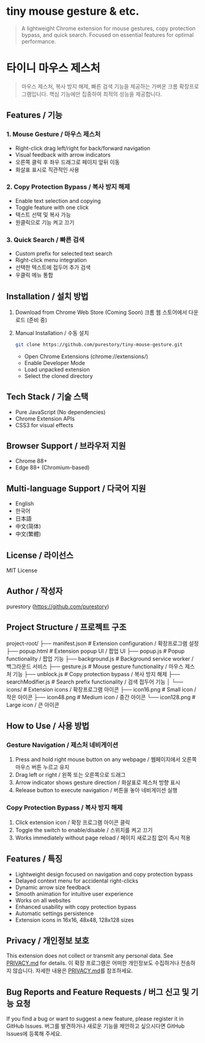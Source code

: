 # tiny mouse gesture & etc.
> A lightweight Chrome extension for mouse gestures, copy protection bypass, and quick search. Focused on essential features for optimal performance.

# 타이니 마우스 제스처
> 마우스 제스처, 복사 방지 해제, 빠른 검색 기능을 제공하는 가벼운 크롬 확장프로그램입니다. 핵심 기능에만 집중하여 최적의 성능을 제공합니다.

## Features / 기능

### 1. Mouse Gesture / 마우스 제스처
- Right-click drag left/right for back/forward navigation
- Visual feedback with arrow indicators
- 오른쪽 클릭 후 좌우 드래그로 페이지 앞뒤 이동
- 화살표 표시로 직관적인 사용

### 2. Copy Protection Bypass / 복사 방지 해제
- Enable text selection and copying
- Toggle feature with one click
- 텍스트 선택 및 복사 가능
- 원클릭으로 기능 켜고 끄기

### 3. Quick Search / 빠른 검색
- Custom prefix for selected text search
- Right-click menu integration
- 선택한 텍스트에 접두어 추가 검색
- 우클릭 메뉴 통합

## Installation / 설치 방법

1. Download from Chrome Web Store (Coming Soon)
   크롬 웹 스토어에서 다운로드 (준비 중)

2. Manual Installation / 수동 설치
   ```bash
   git clone https://github.com/purestory/tiny-mouse-gesture.git
   ```
   - Open Chrome Extensions (chrome://extensions/)
   - Enable Developer Mode
   - Load unpacked extension
   - Select the cloned directory

## Tech Stack / 기술 스택
- Pure JavaScript (No dependencies)
- Chrome Extension APIs
- CSS3 for visual effects

## Browser Support / 브라우저 지원
- Chrome 88+
- Edge 88+ (Chromium-based)

## Multi-language Support / 다국어 지원
- English
- 한국어
- 日本語
- 中文(简体)
- 中文(繁體)

## License / 라이선스
MIT License

## Author / 작성자
purestory (https://github.com/purestory)

## Project Structure / 프로젝트 구조

project-root/
├── manifest.json # Extension configuration / 확장프로그램 설정
├── popup.html # Extension popup UI / 팝업 UI
├── popup.js # Popup functionality / 팝업 기능
├── background.js # Background service worker / 백그라운드 서비스
├── gesture.js # Mouse gesture functionality / 마우스 제스처 기능
├── unblock.js # Copy protection bypass / 복사 방지 해제
├── searchModifier.js # Search prefix functionality / 검색 접두어 기능
│
└── icons/ # Extension icons / 확장프로그램 아이콘
├── icon16.png # Small icon / 작은 아이콘
├── icon48.png # Medium icon / 중간 아이콘
└── icon128.png # Large icon / 큰 아이콘

## How to Use / 사용 방법

### Gesture Navigation / 제스처 네비게이션
1. Press and hold right mouse button on any webpage / 웹페이지에서 오른쪽 마우스 버튼 누르고 유지
2. Drag left or right / 왼쪽 또는 오른쪽으로 드래그
3. Arrow indicator shows gesture direction / 화살표로 제스처 방향 표시
4. Release button to execute navigation / 버튼을 놓아 네비게이션 실행

### Copy Protection Bypass / 복사 방지 해제
1. Click extension icon / 확장 프로그램 아이콘 클릭
2. Toggle the switch to enable/disable / 스위치를 켜고 끄기
3. Works immediately without page reload / 페이지 새로고침 없이 즉시 적용

## Features / 특징

- Lightweight design focused on navigation and copy protection bypass
- Delayed context menu for accidental right-clicks
- Dynamic arrow size feedback
- Smooth animation for intuitive user experience
- Works on all websites
- Enhanced usability with copy protection bypass
- Automatic settings persistence
- Extension icons in 16x16, 48x48, 128x128 sizes

## Privacy / 개인정보 보호
This extension does not collect or transmit any personal data. See [PRIVACY.md](PRIVACY.md) for details.
이 확장 프로그램은 어떠한 개인정보도 수집하거나 전송하지 않습니다. 자세한 내용은 [PRIVACY.md](PRIVACY.md)를 참조하세요.

## Bug Reports and Feature Requests / 버그 신고 및 기능 요청
If you find a bug or want to suggest a new feature, please register it in GitHub Issues.
버그를 발견하거나 새로운 기능을 제안하고 싶으시다면 GitHub Issues에 등록해 주세요. 